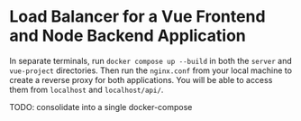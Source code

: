 # Load Balancer for a Vue Frontend and Node Backend Application

In separate terminals, run `docker compose up --build` in both the `server` and `vue-project` directories. Then run the `nginx.conf` from your local machine to create a reverse proxy for both applications. You will be able to access them from `localhost` and `localhost/api/`.

TODO: consolidate into a single docker-compose
